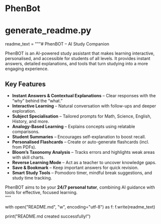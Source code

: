 # PhenBot
# generate_readme.py

readme_text = """# PhenBOT – AI Study Companion  

PhenBOT is an AI-powered study assistant that makes learning interactive, personalised, and accessible for students of all levels. It provides instant answers, detailed explanations, and tools that turn studying into a more engaging experience.  

## Key Features  
- **Instant Answers & Contextual Explanations** – Clear responses with the “why” behind the “what.”  
- **Interactive Learning** – Natural conversation with follow-ups and deeper exploration.  
- **Subject Specialisation** – Tailored prompts for Math, Science, English, History, and more.  
- **Analogy-Based Learning** – Explains concepts using relatable comparisons.  
- **Student Summaries** – Encourages self-explanation to boost recall.  
- **Personalised Flashcards** – Create or auto-generate flashcards (incl. from PDFs).  
- **Bloom’s Taxonomy Analysis** – Tracks errors and highlights weak areas with skill charts.  
- **Reverse Learning Mode** – Act as a teacher to uncover knowledge gaps.  
- **Save & Bookmark** – Keep important answers for quick revision.  
- **Smart Study Tools** – Pomodoro timer, mindful break suggestions, and study time tracking.  

PhenBOT aims to be your **24/7 personal tutor**, combining AI guidance with tools for effective, focused learning.  
"""

with open("README.md", "w", encoding="utf-8") as f:
    f.write(readme_text)

print("README.md created successfully!")
